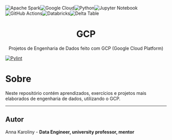 ![Apache Spark](https://img.shields.io/badge/Apache_Spark-FFFFFF?style=for-the-badge&logo=apachespark&logoColor=#E35A16)![Google Cloud](https://img.shields.io/badge/GoogleCloud-%234285F4.svg?style=for-the-badge&logo=google-cloud&logoColor=white)![Python](https://img.shields.io/badge/python-3670A0?style=for-the-badge&logo=python&logoColor=ffdd54)![Jupyter Notebook](https://img.shields.io/badge/jupyter-%23FA0F00.svg?style=for-the-badge&logo=jupyter&logoColor=white)![GitHub Actions](https://img.shields.io/badge/Github%20Actions-282a2e?style=for-the-badge&logo=githubactions&logoColor=367cfe)![Databricks](https://img.shields.io/badge/Databricks-FF3621?style=for-the-badge&logo=Databricks&logoColor=white)![Delta Table](https://camo.githubusercontent.com/8dc907a1f537c017900e758ac8eb0b595090567c431a5e9fc993ae1cbf8379e4/68747470733a2f2f696d672e736869656c64732e696f2f7374617469632f76313f7374796c653d666f722d7468652d6261646765266d6573736167653d44656c746126636f6c6f723d303033333636266c6f676f3d44656c7461266c6f676f436f6c6f723d464646464646266c6162656c3d)
<h1 align="center">GCP</h1>

<p align="center">Projetos de Engenharia de Dados feito com GCP (Google Cloud Platform)</p>

[![Pylint](https://github.com/annamatias/dataengineer/actions/workflows/pylint.yml/badge.svg)](https://github.com/annamatias/dataengineer/actions/workflows/pylint.yml)

# Sobre

<p>Neste repositório contém aprendizados, exercícios e projetos mais elaborados de engenharia de dados, utilizando o GCP.</p>

---

## Autor

Anna Karoliny - **Data Engineer, university professor, mentor**
